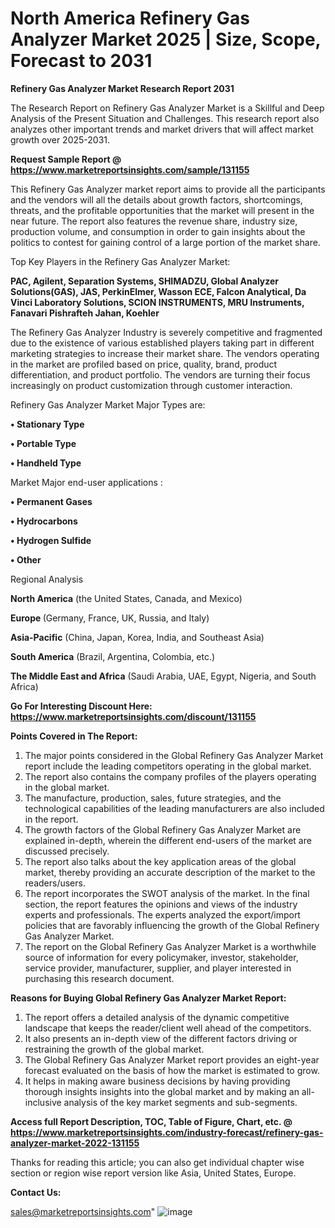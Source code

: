 # North America Refinery Gas Analyzer Market 2025 | Size, Scope, Forecast to 2031

<strong>Refinery Gas Analyzer Market Research Report 2031</strong>

The Research Report on Refinery Gas Analyzer Market is a Skillful and Deep Analysis of the Present Situation and Challenges. This research report also analyzes other important trends and market drivers that will affect market growth over 2025-2031.

<strong>Request Sample Report @ <a href=https://www.marketreportsinsights.com/sample/131155>https://www.marketreportsinsights.com/sample/131155</a></strong>

This Refinery Gas Analyzer market report aims to provide all the participants and the vendors will all the details about growth factors, shortcomings, threats, and the profitable opportunities that the market will present in the near future. The report also features the revenue share, industry size, production volume, and consumption in order to gain insights about the politics to contest for gaining control of a large portion of the market share.

Top Key Players in the Refinery Gas Analyzer Market:

<strong>PAC, Agilent, Separation Systems, SHIMADZU, Global Analyzer Solutions(GAS), JAS, PerkinElmer, Wasson ECE, Falcon Analytical, Da Vinci Laboratory Solutions, SCION INSTRUMENTS, MRU Instruments, Fanavari Pishrafteh Jahan, Koehler</strong>

The Refinery Gas Analyzer Industry is severely competitive and fragmented due to the existence of various established players taking part in different marketing strategies to increase their market share. The vendors operating in the market are profiled based on price, quality, brand, product differentiation, and product portfolio. The vendors are turning their focus increasingly on product customization through customer interaction.

Refinery Gas Analyzer Market Major Types are:

<strong>• Stationary Type

• Portable Type

• Handheld Type</strong>

Market Major end-user applications :

<strong>• Permanent Gases

• Hydrocarbons

• Hydrogen Sulfide

• Other</strong>

Regional Analysis

</u><strong><b>North America</b></strong> (the United States, Canada, and Mexico)

<strong><b>Europe </b></strong>(Germany, France, UK, Russia, and Italy)

<strong><b>Asia-Pacific</b></strong> (China, Japan, Korea, India, and Southeast Asia)

<strong><b>South America</b></strong> (Brazil, Argentina, Colombia, etc.)

<strong><b>The Middle East and Africa</b></strong> (Saudi Arabia, UAE, Egypt, Nigeria, and South Africa)

<strong>Go For Interesting Discount Here: <a href=https://www.marketreportsinsights.com/discount/131155>https://www.marketreportsinsights.com/discount/131155</a></strong>

<strong>Points Covered in The Report:</strong>
<ol>
  <li>The major points considered in the Global Refinery Gas Analyzer Market report include the leading competitors operating in the global market.</li>
  <li>The report also contains the company profiles of the players operating in the global market.</li>
  <li>The manufacture, production, sales, future strategies, and the technological capabilities of the leading manufacturers are also included in the report.</li>
  <li>The growth factors of the Global Refinery Gas Analyzer Market are explained in-depth, wherein the different end-users of the market are discussed precisely.</li>
  <li>The report also talks about the key application areas of the global market, thereby providing an accurate description of the market to the readers/users.</li>
  <li>The report incorporates the SWOT analysis of the market. In the final section, the report features the opinions and views of the industry experts and professionals. The experts analyzed the export/import policies that are favorably influencing the growth of the Global Refinery Gas Analyzer Market.</li>
  <li>The report on the Global Refinery Gas Analyzer Market is a worthwhile source of information for every policymaker, investor, stakeholder, service provider, manufacturer, supplier, and player interested in purchasing this research document.</li>
</ol>
<strong>Reasons for Buying Global Refinery Gas Analyzer Market Report:</strong>

<ol>
  <li>The report offers a detailed analysis of the dynamic competitive landscape that keeps the reader/client well ahead of the competitors.</li>
  <li>It also presents an in-depth view of the different factors driving or restraining the growth of the global market.</li>
  <li>The Global Refinery Gas Analyzer Market report provides an eight-year forecast evaluated on the basis of how the market is estimated to grow.</li>
  <li>It helps in making aware business decisions by having providing thorough insights insights into the global market and by making an all-inclusive analysis of the key market segments and sub-segments.</li>
</ol>
<strong>Access full Report Description, TOC, Table of Figure, Chart, etc. @ <a href=https://www.marketreportsinsights.com/industry-forecast/refinery-gas-analyzer-market-2022-131155>https://www.marketreportsinsights.com/industry-forecast/refinery-gas-analyzer-market-2022-131155</a></strong>


Thanks for reading this article; you can also get individual chapter wise section or region wise report version like Asia, United States, Europe.

<strong>Contact Us:</strong>

sales@marketreportsinsights.com"
![image](https://github.com/user-attachments/assets/66dfbf7a-6eed-4ddb-b917-4f3d2c14f570)
